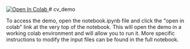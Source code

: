 <a href = "https://colab.research.google.com/github/prasannguruprasad/cv_demo/blob/main/noteboook.ipynb">
  <img src="https://colab.research.google.com/assets/colab-badge.svg" alt="Open In Colab"/>
</a>
# cv_demo

To access the demo, open the notebook.ipynb file and click the "open in colab" link at the very top of the notebook. This will open the demo in a working colab environment and will allow you to run it. More specific instructions to modify the input files can be found in the full notebook. 
